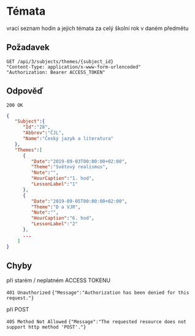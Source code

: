 # Témata

vrací seznam hodin a jejich témata za celý školní rok v daném předmětu

## Požadavek
```
GET /api/3/subjects/themes/{subject_id}
"Content-Type: application/x-www-form-urlencoded"
"Authorization: Bearer ACCESS_TOKEN"
```

## Odpověď

```200 OK```
``` json
{
   "Subject":{
      "Id":"28",
      "Abbrev":"ČJL",
      "Name":"Český jazyk a literatura"
   },
   "Themes":[
      {
         "Date":"2019-09-03T00:00:00+02:00",
         "Theme":"Světový realismus",
         "Note":"",
         "HourCaption":"1. hod",
         "LessonLabel":"1"
      },
      {
         "Date":"2019-09-05T00:00:00+02:00",
         "Theme":"D a VJR",
         "Note":"",
         "HourCaption":"6. hod",
         "LessonLabel":"2"
      },
	  ...
	]
}
```



## Chyby

při starém / neplatném ACCESS TOKENU

```401 Unauthorized```
```{"Message":"Authorization has been denied for this request."}```

při POST

```405 Method Not Allowed```
```{"Message":"The requested resource does not support http method 'POST'."} ```
